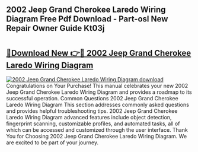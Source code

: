 ## 2002 Jeep Grand Cherokee Laredo Wiring Diagram Free Pdf Download - Part-osl New Repair Owner Guide Kt03j

# <h2><a href="http://dfsoriq.blite.top/?on=2002+Jeep+Grand+Cherokee+Laredo+Wiring+Diagram">🔗Download New 👉🔴 2002 Jeep Grand Cherokee Laredo Wiring Diagram</a></h2>

[![2002 Jeep Grand Cherokee Laredo Wiring Diagram download](https://i.imgur.com/lujVjoI.png)](http://dfsoriq.blite.top/?on=2002+Jeep+Grand+Cherokee+Laredo+Wiring+Diagram)
Congratulations on Your Purchase! This manual celebrates your new 2002 Jeep Grand Cherokee Laredo Wiring Diagram and provides a roadmap to its successful operation. Common Questions 2002 Jeep Grand Cherokee Laredo Wiring Diagram This section addresses commonly asked questions and provides helpful troubleshooting tips. 2002 Jeep Grand Cherokee Laredo Wiring Diagram advanced features include object detection, fingerprint scanning, customizable profiles, and automated tasks, all of which can be accessed and customized through the user interface. Thank You for Choosing 2002 Jeep Grand Cherokee Laredo Wiring Diagram. We are excited to be part of your journey.
